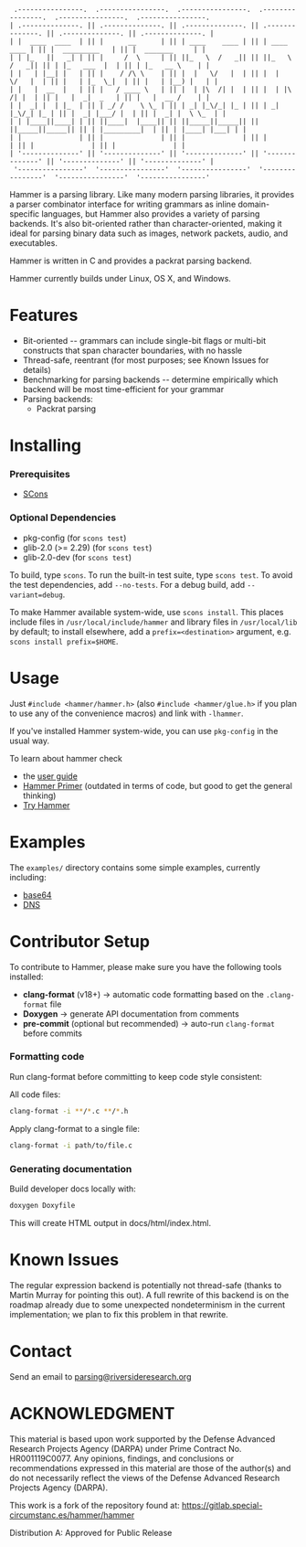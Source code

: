 ```
 .----------------.  .----------------.  .----------------.  .----------------.  .----------------.  .----------------. 
| .--------------. || .--------------. || .--------------. || .--------------. || .--------------. || .--------------. |
| |  ____  ____  | || |      __      | || | ____    ____ | || | ____    ____ | || |  _________   | || |  _______     | |
| | |_   ||   _| | || |     /  \     | || ||_   \  /   _|| || ||_   \  /   _|| || | |_   ___  |  | || | |_   __ \    | |
| |   | |__| |   | || |    / /\ \    | || |  |   \/   |  | || |  |   \/   |  | || |   | |_  \_|  | || |   | |__) |   | |
| |   |  __  |   | || |   / ____ \   | || |  | |\  /| |  | || |  | |\  /| |  | || |   |  _|  _   | || |   |  __ /    | |
| |  _| |  | |_  | || | _/ /    \ \_ | || | _| |_\/_| |_ | || | _| |_\/_| |_ | || |  _| |___/ |  | || |  _| |  \ \_  | |
| | |____||____| | || ||____|  |____|| || ||_____||_____|| || ||_____||_____|| || | |_________|  | || | |____| |___| | |
| |              | || |              | || |              | || |              | || |              | || |              | |
| '--------------' || '--------------' || '--------------' || '--------------' || '--------------' || '--------------' |
 '----------------'  '----------------'  '----------------'  '----------------'  '----------------'  '----------------' 
```

Hammer is a parsing library. Like many modern parsing libraries, it provides a parser combinator interface for writing grammars as inline domain-specific languages, but Hammer also provides a variety of parsing backends. It's also bit-oriented rather than character-oriented, making it ideal for parsing binary data such as images, network packets, audio, and executables.

Hammer is written in C and provides a packrat parsing backend.

Hammer currently builds under Linux, OS X, and Windows. 

Features
========
* Bit-oriented -- grammars can include single-bit flags or multi-bit constructs that span character boundaries, with no hassle
* Thread-safe, reentrant (for most purposes; see Known Issues for details)
* Benchmarking for parsing backends -- determine empirically which backend will be most time-efficient for your grammar
* Parsing backends:
  * Packrat parsing

Installing
==========
### Prerequisites
* [SCons](http://scons.org/)

### Optional Dependencies
* pkg-config (for `scons test`)
* glib-2.0 (>= 2.29) (for `scons test`)
* glib-2.0-dev (for `scons test`)

To build, type `scons`.
To run the built-in test suite, type `scons test`.
To avoid the test dependencies, add `--no-tests`.
For a debug build, add `--variant=debug`.

To make Hammer available system-wide, use `scons install`. This places include files in `/usr/local/include/hammer` 
and library files in `/usr/local/lib` by default; to install elsewhere, add a `prefix=<destination>` argument, e.g. 
`scons install prefix=$HOME`.

Usage
=====
Just `#include <hammer/hammer.h>` (also `#include <hammer/glue.h>` if you plan to use any of the convenience macros) and link with `-lhammer`.

If you've installed Hammer system-wide, you can use `pkg-config` in the usual way.

To learn about hammer check
* the [user guide](https://github.com/UpstandingHackers/hammer/wiki/User-guide)
* [Hammer Primer](https://github.com/sergeybratus/HammerPrimer) (outdated in terms of code, but good to get the general thinking)
* [Try Hammer](https://github.com/sboesen/TryHammer)

Examples
========
The `examples/` directory contains some simple examples, currently including:
* [base64](https://en.wikipedia.org/wiki/Base64)
* [DNS](https://en.wikipedia.org/wiki/Domain_Name_System)

Contributor Setup
==========
To contribute to Hammer, please make sure you have the following tools installed:

- **clang-format** (v18+) → automatic code formatting based on the `.clang-format` file  
- **Doxygen** → generate API documentation from comments  
- **pre-commit** (optional but recommended) → auto-run `clang-format` before commits  

### Formatting code
Run clang-format before committing to keep code style consistent:

All code files:
```bash
clang-format -i **/*.c **/*.h
```

Apply clang-format to a single file:
```bash
clang-format -i path/to/file.c
```

### Generating documentation
Build developer docs locally with:

```bash
doxygen Doxyfile
```
This will create HTML output in docs/html/index.html.

Known Issues
============

The regular expression backend is potentially not thread-safe (thanks to Martin Murray for pointing this out). A full rewrite of this backend is on the roadmap already due to some unexpected nondeterminism in the current implementation; we plan to fix this problem in that rewrite.

Contact
=======
Send an email to parsing@riversideresearch.org

ACKNOWLEDGMENT
=====
This material is based upon work supported by the Defense Advanced Research Projects Agency (DARPA) under Prime Contract No. HR001119C0077. Any opinions, findings, and conclusions or recommendations expressed in this material are those of the author(s) and do not necessarily reflect the views of the Defense Advanced Research Projects Agency (DARPA).
 
This work is a fork of the repository found at: https://gitlab.special-circumstanc.es/hammer/hammer
 
Distribution A: Approved for Public Release
